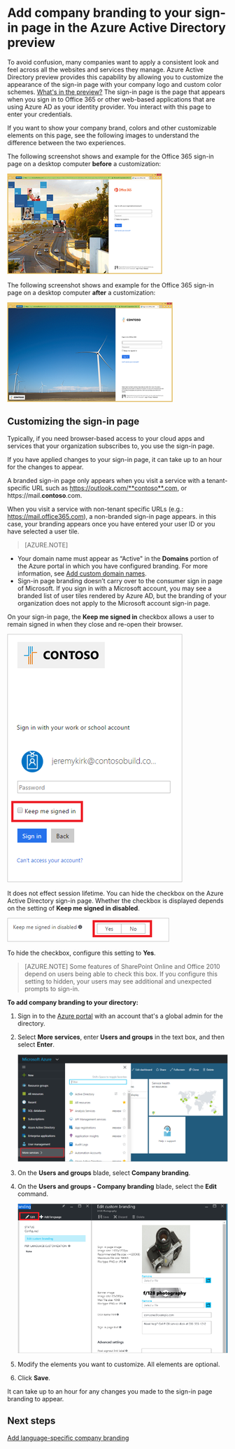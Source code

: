 <properties
pageTitle="Customize your sign-in page in the Azure Active Directory preview | Microsoft Azure"
description="Learn how to add a company branding to the Azure sign-in page"
services="active-directory"
documentationCenter=""
authors="curtand"
manager="femila"
editor=""/>

<tags
ms.service="active-directory"
ms.workload="identity"
ms.tgt_pltfrm="na"
ms.devlang="na"
ms.topic="article"
ms.date="09/30/2016"
ms.author="curtand"/>

# Add company branding to your sign-in page in the Azure Active Directory preview

To avoid confusion, many companies want to apply a consistent look and feel across all the websites and services they manage. Azure Active Directory preview provides this capability by allowing you to customize the appearance of the sign-in page with your company logo and custom color schemes. [What's in the preview?](active-directory-preview-explainer.md) The sign-in page is the page that appears when you sign in to Office 365 or other web-based applications that are using Azure AD as your identity provider. You interact with this page to enter your credentials.

If you want to show your company brand, colors and other customizable elements on this page, see the following images to understand the difference between the two experiences.

The following screenshot shows and example for the Office 365 sign-in page on a desktop computer **before** a customization:

![Office 365 sign-in page before customization](./media/active-directory-branding-custom-signon-azure-portal/sign-in-page-before-customization.png)

The following screenshot shows and example for the Office 365 sign-in page on a desktop computer **after** a customization:

![Office 365 sign-in page after customization](./media/active-directory-branding-custom-signon-azure-portal/sign-in-page-after-customization.png)


## Customizing the sign-in page

Typically, if you need browser-based access to your cloud apps and services that your organization subscribes to, you use the sign-in page.

If you have applied changes to your sign-in page, it can take up to an hour for the changes to appear.

A branded sign-in page only appears when you visit a service with a tenant-specific URL such as https://outlook.com/**contoso**.com, or https://mail.**contoso**.com.

When you visit a service with non-tenant specific URLs (e.g.: https://mail.office365.com), a non-branded sign-in page appears. in this case, your branding appears once you have entered your user ID or you have selected a user tile.

> [AZURE.NOTE]
>
- Your domain name must appear as “Active" in the **Domains** portion of the Azure portal in which you have configured branding. For more information, see [Add custom domain names](active-directory-domains-add-azure-portal.md).
- Sign-in page branding doesn’t carry over to the consumer sign in page of Microsoft. If you sign in with a Microsoft account, you may see a branded list of user tiles rendered by Azure AD, but the branding of your organization does not apply to the Microsoft account sign-in page.

On your sign-in page, the **Keep me signed in** checkbox allows a user to remain signed in when they close and re-open their browser. 

   ![Keep me signed-in](./media/active-directory-branding-custom-signon-azure-portal/01.png)

It does not effect session lifetime. You can hide the checkbox on the Azure Active Directory sign-in page.
Whether the checkbox is displayed depends on the setting of **Keep me signed in disabled**.

   ![Keep me signed-in](./media/active-directory-branding-custom-signon-azure-portal/02.png)


To hide the checkbox, configure this setting to **Yes**. 

> [AZURE.NOTE] Some features of SharePoint Online and Office 2010 depend on users being able to check this box. If you configure this setting to hidden, your users may see additional and unexpected prompts to sign-in.




**To add company branding to your directory:**

1.  Sign in to the [Azure portal](https://portal.azure.com) with an account that's a global admin for the directory.

2.  Select **More services**, enter **Users and groups** in the text box, and then select **Enter**.

    ![Opening user management](./media/active-directory-branding-custom-signon-azure-portal/user-management.png)

3. On the **Users and groups** blade, select **Company branding**.

4. On the **Users and groups - Company branding** blade, select the **Edit** command.

    ![Edit custom branding](./media/active-directory-branding-custom-signon-azure-portal/edit-branding.png)

5. Modify the elements you want to customize. All elements are optional.

6. Click **Save**.

It can take up to an hour for any changes you made to the sign-in page branding to appear.

## Next steps

[Add language-specific company branding](active-directory-branding-localize-azure-portal.md)
